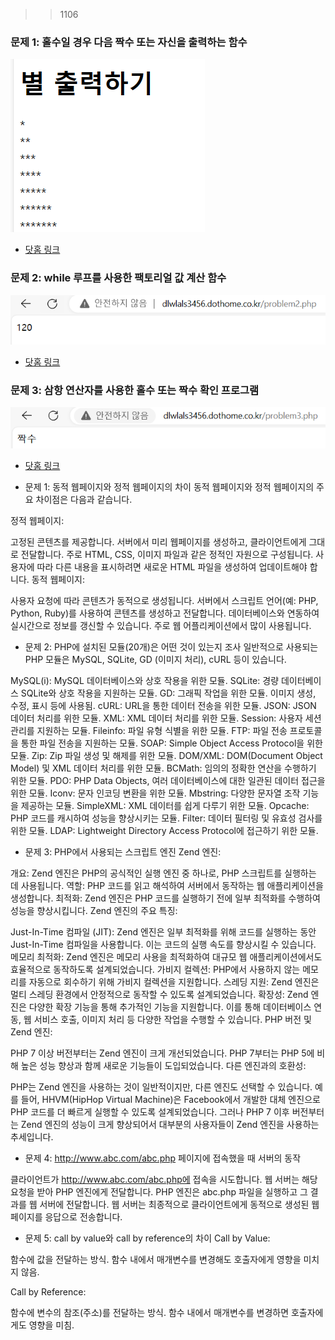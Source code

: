 >>1106
### 문제 1: 홀수일 경우 다음 짝수 또는 자신을 출력하는 함수
![Alt text](image.png)

- [닷홈 링크](http://dlwlals3456.dothome.co.kr/problem1.php)

### 문제 2: while 루프를 사용한 팩토리얼 값 계산 함수
![Alt text](image-1.png)

- [닷홈 링크](http://dlwlals3456.dothome.co.kr/problem2.php)

### 문제 3: 삼항 연산자를 사용한 홀수 또는 짝수 확인 프로그램
![Alt text](image-2.png)

- [닷홈 링크](http://dlwlals3456.dothome.co.kr/problem3.php)

- 문제 1: 동적 웹페이지와 정적 웹페이지의 차이
동적 웹페이지와 정적 웹페이지의 주요 차이점은 다음과 같습니다.

정적 웹페이지:

고정된 콘텐츠를 제공합니다.
서버에서 미리 웹페이지를 생성하고, 클라이언트에게 그대로 전달합니다.
주로 HTML, CSS, 이미지 파일과 같은 정적인 자원으로 구성됩니다.
사용자에 따라 다른 내용을 표시하려면 새로운 HTML 파일을 생성하여 업데이트해야 합니다.
동적 웹페이지:

사용자 요청에 따라 콘텐츠가 동적으로 생성됩니다.
서버에서 스크립트 언어(예: PHP, Python, Ruby)를 사용하여 콘텐츠를 생성하고 전달합니다.
데이터베이스와 연동하여 실시간으로 정보를 갱신할 수 있습니다.
주로 웹 어플리케이션에서 많이 사용됩니다.

- 문제 2: PHP에 설치된 모듈(20개)은 어떤 것이 있는지 조사
일반적으로 사용되는 PHP 모듈은 MySQL, SQLite, GD (이미지 처리), cURL 등이 있습니다.

MySQL(i): MySQL 데이터베이스와 상호 작용을 위한 모듈.
SQLite: 경량 데이터베이스 SQLite와 상호 작용을 지원하는 모듈.
GD: 그래픽 작업을 위한 모듈. 이미지 생성, 수정, 표시 등에 사용됨.
cURL: URL을 통한 데이터 전송을 위한 모듈.
JSON: JSON 데이터 처리를 위한 모듈.
XML: XML 데이터 처리를 위한 모듈.
Session: 사용자 세션 관리를 지원하는 모듈.
Fileinfo: 파일 유형 식별을 위한 모듈.
FTP: 파일 전송 프로토콜을 통한 파일 전송을 지원하는 모듈.
SOAP: Simple Object Access Protocol을 위한 모듈.
Zip: Zip 파일 생성 및 해제를 위한 모듈.
DOM/XML: DOM(Document Object Model) 및 XML 데이터 처리를 위한 모듈.
BCMath: 임의의 정확한 연산을 수행하기 위한 모듈.
PDO: PHP Data Objects, 여러 데이터베이스에 대한 일관된 데이터 접근을 위한 모듈.
Iconv: 문자 인코딩 변환을 위한 모듈.
Mbstring: 다양한 문자열 조작 기능을 제공하는 모듈.
SimpleXML: XML 데이터를 쉽게 다루기 위한 모듈.
Opcache: PHP 코드를 캐시하여 성능을 향상시키는 모듈.
Filter: 데이터 필터링 및 유효성 검사를 위한 모듈.
LDAP: Lightweight Directory Access Protocol에 접근하기 위한 모듈.

- 문제 3: PHP에서 사용되는 스크립트 엔진
Zend 엔진:

개요: Zend 엔진은 PHP의 공식적인 실행 엔진 중 하나로, PHP 스크립트를 실행하는 데 사용됩니다.
역할: PHP 코드를 읽고 해석하여 서버에서 동작하는 웹 애플리케이션을 생성합니다.
최적화: Zend 엔진은 PHP 코드를 실행하기 전에 일부 최적화를 수행하여 성능을 향상시킵니다.
Zend 엔진의 주요 특징:

Just-In-Time 컴파일 (JIT): Zend 엔진은 일부 최적화를 위해 코드를 실행하는 동안 Just-In-Time 컴파일을 사용합니다. 이는 코드의 실행 속도를 향상시킬 수 있습니다.
메모리 최적화: Zend 엔진은 메모리 사용을 최적화하여 대규모 웹 애플리케이션에서도 효율적으로 동작하도록 설계되었습니다.
가비지 컬렉션: PHP에서 사용하지 않는 메모리를 자동으로 회수하기 위해 가비지 컬렉션을 지원합니다.
스레딩 지원: Zend 엔진은 멀티 스레딩 환경에서 안정적으로 동작할 수 있도록 설계되었습니다.
확장성: Zend 엔진은 다양한 확장 기능을 통해 추가적인 기능을 지원합니다. 이를 통해 데이터베이스 연동, 웹 서비스 호출, 이미지 처리 등 다양한 작업을 수행할 수 있습니다.
PHP 버전 및 Zend 엔진:

PHP 7 이상 버전부터는 Zend 엔진이 크게 개선되었습니다. PHP 7부터는 PHP 5에 비해 높은 성능 향상과 함께 새로운 기능들이 도입되었습니다.
다른 엔진과의 호환성:

PHP는 Zend 엔진을 사용하는 것이 일반적이지만, 다른 엔진도 선택할 수 있습니다. 예를 들어, HHVM(HipHop Virtual Machine)은 Facebook에서 개발한 대체 엔진으로 PHP 코드를 더 빠르게 실행할 수 있도록 설계되었습니다. 그러나 PHP 7 이후 버전부터는 Zend 엔진의 성능이 크게 향상되어서 대부분의 사용자들이 Zend 엔진을 사용하는 추세입니다.

- 문제 4: http://www.abc.com/abc.php 페이지에 접속했을 때 서버의 동작

클라이언트가 http://www.abc.com/abc.php에 접속을 시도합니다.
웹 서버는 해당 요청을 받아 PHP 엔진에게 전달합니다.
PHP 엔진은 abc.php 파일을 실행하고 그 결과를 웹 서버에 전달합니다.
웹 서버는 최종적으로 클라이언트에게 동적으로 생성된 웹페이지를 응답으로 전송합니다.

- 문제 5: call by value와 call by reference의 차이
Call by Value:

함수에 값을 전달하는 방식.
함수 내에서 매개변수를 변경해도 호출자에게 영향을 미치지 않음.

Call by Reference:

함수에 변수의 참조(주소)를 전달하는 방식.
함수 내에서 매개변수를 변경하면 호출자에게도 영향을 미침.

